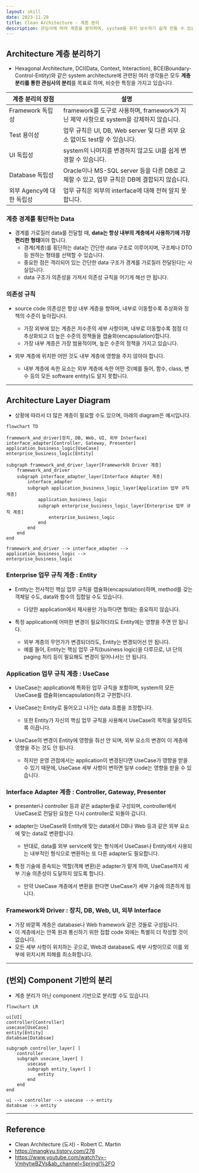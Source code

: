 ```yaml
---
layout: skill
date: 2023-11-28
title: Clean Architecture - 계층 분리
description: 관심사에 따라 계층을 분리하여, system을 유지 보수하기 쉽게 만들 수 있습니다.
---
```



## Architecture 계층 분리하기

- Hexagonal Architecture, DCI(Data, Context, Interaction), BCE(Boundary-Control-Entity)와 같은 system architecture에 관련된 여러 생각들은 모두 **계층 분리를 통한 관심사의 분리**를 목표로 하며, 비슷한 특징을 가지고 있습니다.

| 계층 분리의 장점 | 설명 |
| --- | --- |
| Framework 독립성 | framework를 도구로 사용하며, framework가 지닌 제약 사항으로 system을 강제하지 않습니다. |
| Test 용이성 | 업무 규칙은 UI, DB, Web server 및 다른 외부 요소 없이도 test할 수 있습니다. |
| UI 독립성 | system의 나머지를 변경하지 않고도 UI를 쉽게 변경할 수 있습니다. |
| Database 독립성 | Oracle이나 MS-SQL server 등을 다른 DB로 교체할 수 있고, 업무 규칙은 DB에 결합되지 않습니다. |
| 외부 Agency에 대한 독립성 | 업무 규칙은 외부의 interface에 대해 전혀 알지 못합니다. |


### 계층 경계를 횡단하는 Data

- 경계를 가로질러 data를 전달할 때, **data는 항상 내부의 계층에서 사용하기에 가장 편리한 형태**여야 합니다.
    - 경계(계층)를 횡단하는 data는 간단한 data 구조로 이루어지며, 구조체나 DTO 등 원하는 형태를 선택할 수 있습니다.
    - 중요한 점은 격리되어 있는 간단한 data 구조가 경계를 가로질러 전달된다는 사실입니다.
    - data 구조가 의존성을 가져서 의존성 규칙을 어기게 해선 안 됩니다.


### 의존성 규칙

- source code 의존성은 항상 내부 계층을 향하며, 내부로 이동할수록 추상화와 정책의 수준이 높아집니다.
    - 가장 외부에 있는 계층은 저수준의 세부 사항이며, 내부로 이동할수록 점점 더 추상화되고 더 높은 수준의 정책들을 캡슐화(encapsulation)합니다.
    - 가장 내부 계층은 가장 범용적이며, 높은 수준의 정책을 가지고 있습니다.

- 외부 계층에 위치한 어떤 것도 내부 계층에 영향을 주지 않아야 합니다.
    - 내부 계층에 속한 요소는 외부 계층에 속한 어떤 것(예를 들어, 함수, class, 변수 등의 모든 software entity)도 알지 못합니다.


---


## Architecture Layer Diagram

- 상황에 따라서 더 많은 계층이 필요할 수도 있으며, 아래의 diagram은 예시입니다.

```mermaid
flowchart TD

framework_and_driver[장치, DB, Web, UI, 외부 Interface]
interface_adapter[Controller, Gateway, Presenter]
application_business_logic[UseCase]
enterprise_business_logic[Entity]

subgraph framework_and_driver_layer[Framework와 Driver 계층]
    framework_and_driver
    subgraph interface_adapter_layer[Interface Adapter 계층]
        interface_adapter
        subgraph application_business_logic_layer[Application 업무 규칙 계층]
            application_business_logic
            subgraph enterprise_business_logic_layer[Enterprise 업무 규칙 계층]
                enterprise_business_logic
            end
        end
    end
end

framework_and_driver --> interface_adapter --> application_business_logic --> 
enterprise_business_logic
```


### Enterprise 업무 규칙 계층 : Entity

- Entity는 전사적인 핵심 업무 규칙을 캡슐화(encapsulation)하며, method를 갖는 객체일 수도, data와 함수의 집합일 수도 있습니다.
    - 다양한 application에서 재사용만 가능하다면 형태는 중요하지 않습니다.

- 특정 application에 어떠한 변경이 필요하더라도 Entity에는 영향을 주면 안 됩니다.
    - 외부 계층의 무언가가 변경되더라도, Entity는 변경되어선 안 됩니다.
    - 예를 들어, Entity는 핵심 업무 규칙(business logic)을 다루므로, UI 단의 paging 처리 등이 필요해도 변경이 일어나서는 안 됩니다.


### Application 업무 규칙 계층 : UseCase

- UseCase는 application에 특화된 업무 규칙을 포함하며, system의 모든 UseCase를 캡슐화(encapsulation)하고 구현합니다.

- UseCase는 Entity로 들어오고 나가는 data 흐름을 조정합니다.
    - 또한 Entity가 자신의 핵심 업무 규칙을 사용해서 UseCase의 목적을 달성하도록 이끕니다.

- UseCase의 변경이 Entity에 영향을 줘선 안 되며, 외부 요소의 변경이 이 계층에 영향을 주는 것도 안 됩니다.
    - 하지만 운영 관점에서는 application이 변경된다면 UseCase가 영향을 받을 수 있기 때문에, UseCase 세부 사항이 변하면 일부 code는 영향을 받을 수 있습니다.


### Interface Adapter 계층 : Controller, Gateway, Presenter

- presenter나 controller 등과 같은 adapter들로 구성되며, controller에서 UseCase로 전달된 요청은 다시 controller로 되돌아 갑니다.

- adapter는 UseCase와 Entity에 맞는 data에서 DB나 Web 등과 같은 외부 요소에 맞는 data로 변환합니다.
    - 반대로, data를 외부 service에 맞는 형식에서 UseCase나 Entity에서 사용되는 내부적인 형식으로 변환하는 또 다른 adapter도 필요합니다.

- 특정 기술에 종속되는 역할(객체 변환)은 adapter가 맡게 하여, UseCase까지 세부 기술 의존성이 도달하지 않도록 합니다.
    - 만약 UseCase 계층에서 변환을 한다면 UseCase가 세부 기술에 의존하게 됩니다.


### Framework와 Driver : 장치, DB, Web, UI, 외부 Interface

- 가장 바깥쪽 계층은 database나 Web framework 같은 것들로 구성됩니다.
- 이 계층에서는 안쪽 원과 통신하기 위한 접합 code 외에는 특별히 더 작성할 것이 없습니다.
- 모든 세부 사항이 위치하는 곳으로, Web과 database도 세부 사항이므로 이를 외부에 위치시켜 피해를 최소화합니다.


---


## (번외) Component 기반의 분리

- 계층 분리가 아닌 component 기반으로 분리할 수도 있습니다.

```mermaid
flowchart LR

ui[UI]
controller[Controller]
usecase[UseCase]
entity[Entity]
databsae[Databsae]

subgraph controller_layer[ ]
    controller
    subgraph usecase_layer[ ]
        usecase
        subgraph entity_layer[ ]
            entity
        end
    end
end

ui --> controller --> usecase --> entity
databsae --> entity
```


---


## Reference

- Clean Architecture (도서) - Robert C. Martin
- <https://mangkyu.tistory.com/276>
- <https://www.youtube.com/watch?v=-VmhytwBZVs&ab_channel=SpringI%2FO>
